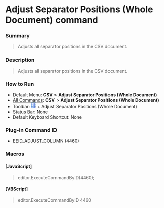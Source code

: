 # Adjust Separator Positions (Whole Document) command

### Summary

> Adjusts all separator positions in the CSV document.

### Description

> Adjusts all separator positions in the CSV document.

### How to Run

- Default Menu: **CSV** \> **Adjust Separator Positions (Whole Document)**
- [All Commands](../tools/all_commands): **CSV** \> **Adjust Separator Positions (Whole Document)**
- Toolbar: ![](../../images/columns_separators.gif) \+ Adjust Separator Positions (Whole Document)
- Status Bar: None
- Default Keyboard Shortcut: None

### Plug-in Command ID

- EEID\_ADJUST\_COLUMN (4460)

### Macros

#### \[JavaScript\]

> editor.ExecuteCommandByID(4460);

#### \[VBScript\]

> editor.ExecuteCommandByID 4460